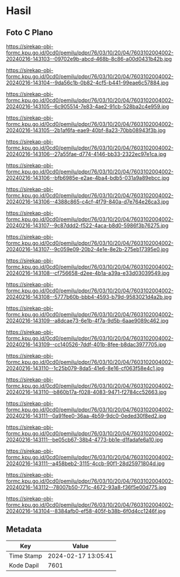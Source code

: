 # Hasil

## Foto C Plano

https://sirekap-obj-formc.kpu.go.id/0cd0/pemilu/pdpr/76/03/10/20/04/7603102004002-20240216-143103--09702e9b-abcd-468b-8c86-a00d0431b42b.jpg

https://sirekap-obj-formc.kpu.go.id/0cd0/pemilu/pdpr/76/03/10/20/04/7603102004002-20240216-143104--9da56c1b-0b82-4cf5-b441-99eae6c57884.jpg

https://sirekap-obj-formc.kpu.go.id/0cd0/pemilu/pdpr/76/03/10/20/04/7603102004002-20240216-143105--6c905514-7e83-4ae2-91cb-528ba2c4e959.jpg

https://sirekap-obj-formc.kpu.go.id/0cd0/pemilu/pdpr/76/03/10/20/04/7603102004002-20240216-143105--2b1af6fa-eae9-40bf-8a23-70bb08943f3b.jpg

https://sirekap-obj-formc.kpu.go.id/0cd0/pemilu/pdpr/76/03/10/20/04/7603102004002-20240216-143106--27a55fae-d774-4146-bb33-2322ec97e1ca.jpg

https://sirekap-obj-formc.kpu.go.id/0cd0/pemilu/pdpr/76/03/10/20/04/7603102004002-20240216-143106--bfb6985e-e2ae-4ba4-bdb5-031a9a89ebcc.jpg

https://sirekap-obj-formc.kpu.go.id/0cd0/pemilu/pdpr/76/03/10/20/04/7603102004002-20240216-143106--4388c865-c4cf-4f79-840a-d7e764e26ca3.jpg

https://sirekap-obj-formc.kpu.go.id/0cd0/pemilu/pdpr/76/03/10/20/04/7603102004002-20240216-143107--9c87ddd2-f522-4aca-b8d0-5986f3b76275.jpg

https://sirekap-obj-formc.kpu.go.id/0cd0/pemilu/pdpr/76/03/10/20/04/7603102004002-20240216-143107--9c059e09-20b2-4e1e-8e2b-275eb17395e0.jpg

https://sirekap-obj-formc.kpu.go.id/0cd0/pemilu/pdpr/76/03/10/20/04/7603102004002-20240216-143108--cf756658-d2ee-4b1a-a39a-e33d03039549.jpg

https://sirekap-obj-formc.kpu.go.id/0cd0/pemilu/pdpr/76/03/10/20/04/7603102004002-20240216-143108--5777b60b-bbb4-4593-b79d-9583021d4a2b.jpg

https://sirekap-obj-formc.kpu.go.id/0cd0/pemilu/pdpr/76/03/10/20/04/7603102004002-20240216-143109--a8dcae73-6e1b-4f7a-9d5b-6aae9089c462.jpg

https://sirekap-obj-formc.kpu.go.id/0cd0/pemilu/pdpr/76/03/10/20/04/7603102004002-20240216-143109--cc140526-7ddf-401b-8fee-b8dac3977705.jpg

https://sirekap-obj-formc.kpu.go.id/0cd0/pemilu/pdpr/76/03/10/20/04/7603102004002-20240216-143110--1c25b079-8da5-41e6-8e16-cf063f58e4c1.jpg

https://sirekap-obj-formc.kpu.go.id/0cd0/pemilu/pdpr/76/03/10/20/04/7603102004002-20240216-143110--b860b17a-f028-4083-9471-f2784cc52663.jpg

https://sirekap-obj-formc.kpu.go.id/0cd0/pemilu/pdpr/76/03/10/20/04/7603102004002-20240216-143111--0a91fee0-36aa-4b59-9dc0-0eded30f8ed2.jpg

https://sirekap-obj-formc.kpu.go.id/0cd0/pemilu/pdpr/76/03/10/20/04/7603102004002-20240216-143111--be05cb67-38b4-4773-bb1e-d1fadafe6a10.jpg

https://sirekap-obj-formc.kpu.go.id/0cd0/pemilu/pdpr/76/03/10/20/04/7603102004002-20240216-143111--a458beb2-3115-4ccb-90f1-28d25971804d.jpg

https://sirekap-obj-formc.kpu.go.id/0cd0/pemilu/pdpr/76/03/10/20/04/7603102004002-20240216-143112--78007b50-771c-4672-93a8-f36f5e00d775.jpg

https://sirekap-obj-formc.kpu.go.id/0cd0/pemilu/pdpr/76/03/10/20/04/7603102004002-20240216-143104--8384afb0-ef58-405f-b38b-6f0d4cc1246f.jpg


## Metadata

| Key        | Value               |
| ---------- | ------------------- |
| Time Stamp | 2024-02-17 13:05:41 |
| Kode Dapil | 7601                |



